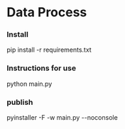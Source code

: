 # Data Process

### Install
pip install -r requirements.txt

### Instructions for use
python main.py

### publish
pyinstaller -F -w  main.py --noconsole